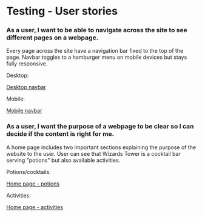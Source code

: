 # Testing - User stories

### As a user, I want to be able to navigate across the site to see different pages on a webpage.

Every page across the site have a navigation bar fixed to the top of the page. Navbar toggles to a hamburger menu on mobile devices but stays fully responsive. 

Desktop:

[Desktop navbar](https://github.com/PatrycjaBlaszkowska/project-WizardsTower/blob/main/docs/testing/navbar_desktop.PNG)

Mobile:

[Mobile navbar](https://github.com/PatrycjaBlaszkowska/project-WizardsTower/blob/main/docs/testing/navbar_mobile.PNG)

### As a user, I want the purpose of a webpage to be clear so I can decide if the content is right for me.

A home page includes two important sections explaining the purpose of the website to the user.
User can see that Wizards Tower is a cocktail bar serving "potions" but also available activities.

Potions/cocktails:

[Home page - potions](https://github.com/PatrycjaBlaszkowska/project-WizardsTower/blob/main/docs/testing/homepage_potions.PNG)

Activities:

[Home page - activities](https://github.com/PatrycjaBlaszkowska/project-WizardsTower/blob/main/docs/testing/homepage_activities.PNG)